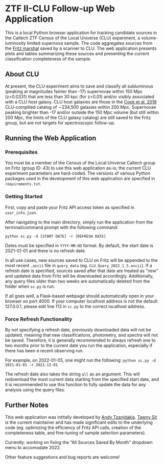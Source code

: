 # ZTF II-CLU Follow-up Web Application
This is a local Python browser application for tracking candidate sources in the Caltech ZTF Census of the Local Universe (CLU) experiment, a volume-luminosity limited supernova sample.
The code aggregates sources from the [Fritz marshal](https://fritz.science/) saved by a scanner to CLU. 
The web application presents plots and tables summarizing these sources and presenting the current classification completeness of the sample.

## About CLU
At present, the CLU experiment aims to save and classify all subluminous (peaking at magnitudes fainter than -17) supernovae within 150 Mpc (z<0.0331) that are less than 30 kpc (for z>0.01) and/or visibly associated with a CLU host galaxy.
CLU host galaxies are those in the [Cook et al. 2019](https://doi.org/10.3847/1538-4357/ab2131) CLU-compliled catalog of ∼234,500 galaxies within 200 Mpc. 
Supernovae peaking brighter than -17 and/or outside the 150 Mpc volume (but still within 200 Mpc, the limits of the CLU galaxy catalog) are still saved to the Fritz group, but are not targets for spectroscopic follow-up.

## Running the Web Application
### Prerequisites
You must be a member of the Census of the Local Universe Caltech group on Fritz (group ID: 43) to use this web application as-is; the current CLU experiment parameters are hard-coded.
The versions of various Python packages used in the development of this web application are specified in `requirements.txt`.

### Getting Started
First, copy and paste your Fritz API access token as specified in `user_info.json`.

After navigating to the main directory, simply run the application from the terminal/command prompt with the following command:

`python sc.py -d [START DATE] -r [REFRESH DATE]`

Dates must be specified in `YYYY-MM-DD` format. By default, the start date is 2021-01-01 and there is no refresh date. 

In all use cases, new sources saved to CLU on Fritz will be appended to the most recent `.ascii` file in `query_data` (eg. `CLU_Query_2022_1_5.ascii`).
If a refresh date is specified, sources saved after that date are treated as "new" and updated data from Fritz will be downloaded accordingly.
Additionally, any query files older than two weeks are automatically deleted from the folder when `sc.py` is run.

If all goes well, a Flask-based webpage should automatically open in your browser on port 4000. If your computer localhost address is not the default 127.0.0.1, please edit line 113 in `sc.py` to the correct localhost address.

### Force Refresh Functionality
By not specifying a refresh date, previously downloaded data will not be updated, meaning that new classifications, photometry, and spectra will not be saved.
Therefore, it is generally recommended to always refresh one to two months prior to the current date you run the application, especially if there has been a recent observing run.

For example, on 2022-01-05, one might run the following:
`python sc.py -d 2021-01-01 -r 2021-12-01`

The refresh date also takes the string `all` as an argument. This will redownload the most current data starting from the specified start date, and it is recommended to use this function to fully update the data for any analysis using the query files.

## Further Notes
This web application was intitally developed by [Andy Tzanidakis](mailto:atzanida@uw.edu). 
[Tawny Sit](mailto:tsit@caltech.edu) is the current maintainer and has made significant edits to the underlying code (eg. optimizing the efficiency of Fritz API calls, creation of the completeness table, and fine-tuning of sample selection parameters). 

Currently: working on fixing the "All Sources Saved By Month" dropdown menu to accomodate 2022.

Other feature suggestions and bug reports are welcome!
